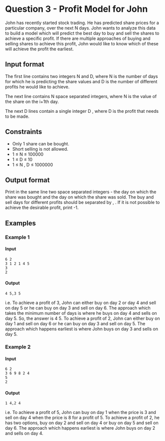 # Question 3 - Profit Model for John


John has recently started stock trading. He has predicted share prices for a particular company, over the next N days. John wants to analyze this data to build a model which will predict the best day to buy and sell the shares to achieve a specific profit. If there are multiple approaches of buying and selling shares to achieve this profit, John would like to know which of these will achieve the profit the earliest.

## Input format
The first line contains two integers N and D, where N is the number of days for which he is predicting the share values and D is the number of different profits he would like to achieve.

The next line contains N space separated integers, where N is the value of the share on the i+1th day.

The next D lines contain a single integer D , where D is the profit that needs to be made.

## Constraints
- Only 1 share can be bought.
- Short selling is not allowed.
- 1 ≤ N ≤ 100000
- 1 ≤ D ≤ 10
- 1 ≤ N , D ≤ 1000000

## Output format
Print in the same line two space separated integers - the day on which the share was bought and the day on which the share was sold. The buy and sell days for different profits should be separated by , . If it is not possible to achieve the desirable profit, print -1.

## Examples
### Example 1
#### Input
```
6 2
3 1 2 1 4 5
3
2
```

#### Output
```
4 5,3 5
```

i.e. To achieve a profit of 3, John can either buy on day 2 or day 4 and sell on day 5 or he can buy on day 3 and sell on day 6. The approach which takes the minimum number of days is where he buys on day 4 and sells on day 5. So, the answer is 4 5. To achieve a profit of 2, John can either buy on day 1 and sell on day 6 or he can buy on day 3 and sell on day 5. The approach which happens earliest is where John buys on day 3 and sells on day 5.

### Example 2
#### Input
```
6 2
3 6 9 8 2 4
5
2
```


#### Output
```
1 4,2 4
```

i.e. To achieve a profit of 5, John can buy on day 1 when the price is 3 and sell on day 4 when the price is 8 for a profit of 5. To achieve a profit of 2, he has two options, buy on day 2 and sell on day 4 or buy on day 5 and sell on day 6. The approach which happens earliest is where John buys on day 2 and sells on day 4.